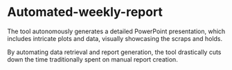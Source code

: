 # Automated-weekly-report

The tool autonomously generates a detailed PowerPoint presentation, which includes intricate plots and data, visually showcasing the scraps and holds.

By automating data retrieval and report generation, the tool drastically cuts down the time traditionally spent on manual report creation.


